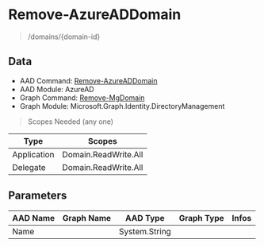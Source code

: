 # Remove-AzureADDomain

> /domains/{domain-id}

## Data

+ AAD Command: [Remove-AzureADDomain](https://docs.microsoft.com/en-us/powershell/module/AzureAD/Remove-AzureADDomain)
+ AAD Module: AzureAD
+ Graph Command: [Remove-MgDomain](https://docs.microsoft.com/en-us/powershell/module/Microsoft.Graph.Identity.DirectoryManagement/Remove-MgDomain)
+ Graph Module: Microsoft.Graph.Identity.DirectoryManagement

> Scopes Needed (any one)

|Type|Scopes|
|---|---|
|Application|Domain.ReadWrite.All|
|Delegate|Domain.ReadWrite.All|

## Parameters

|AAD Name|Graph Name|AAD Type|Graph Type|Infos|
|---|---|---|---|---|
|Name||System.String|||

